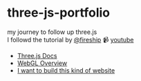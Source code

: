 # three-js-portfolio

my journey to follow up three.js  
I followd the tutorial by [@fireship](https://github.com/fireship-io/threejs-scroll-animation-demo)
:video_camera:	 [youtube](https://youtu.be/Q7AOvWpIVHU)  
- [Three.js Docs](https://threejs.org/)  
- [WebGL Overview](https://youtu.be/f-9LEoYYvE4)  
- [I want to build this kind of website](https://atelier.net/virtual-economy/)  